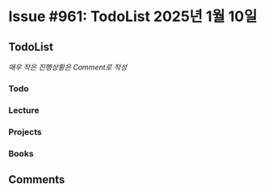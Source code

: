 # Issue #961: TodoList 2025년 1월 10일

## TodoList

*매우 작은 진행상황은 Comment로 작성*

### Todo  

### Lecture

### Projects

### Books


## Comments

